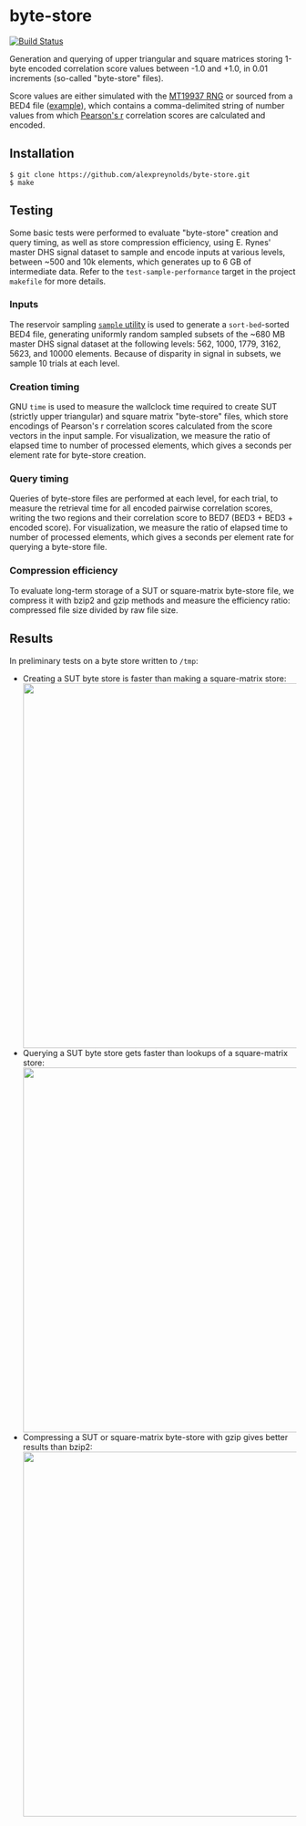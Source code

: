 # byte-store

[![Build Status](https://travis-ci.org/alexpreynolds/byte-store.svg)](https://travis-ci.org/alexpreynolds/byte-store)

Generation and querying of upper triangular and square matrices storing 1-byte encoded correlation score values between -1.0 and +1.0, in 0.01 increments (so-called "byte-store" files).

Score values are either simulated with the [MT19937 RNG](http://www.math.sci.hiroshima-u.ac.jp/~m-mat/MT/emt.html) or sourced from a BED4 file ([example](https://raw.githubusercontent.com/alexpreynolds/byte-store/master/test/vec_test1000.bed)), which contains a comma-delimited string of number values from which [Pearson's r](http://en.wikipedia.org/wiki/Pearson_product-moment_correlation_coefficient) correlation scores are calculated and encoded.

## Installation

```
$ git clone https://github.com/alexpreynolds/byte-store.git
$ make 
```

## Testing

Some basic tests were performed to evaluate "byte-store" creation and query timing, as well as store compression efficiency, using E. Rynes' master DHS signal dataset to sample and encode inputs at various levels, between ~500 and 10k elements, which generates up to 6 GB of intermediate data. Refer to the ``test-sample-performance`` target in the project ``makefile`` for more details.

### Inputs

The reservoir sampling [`sample` utility](https://github.com/alexpreynolds/sample) is used to generate a `sort-bed`-sorted BED4 file, generating uniformly random sampled subsets of the ~680 MB master DHS signal dataset at the following levels: 562, 1000, 1779, 3162, 5623, and 10000 elements. Because of disparity in signal in subsets, we sample 10 trials at each level.

### Creation timing

GNU `time` is used to measure the wallclock time required to create SUT (strictly upper triangular) and square matrix "byte-store" files, which store encodings of Pearson's r correlation scores calculated from the score vectors in the input sample. For visualization, we measure the ratio of elapsed time to number of processed elements, which gives a seconds per element rate for byte-store creation.

### Query timing

Queries of byte-store files are performed at each level, for each trial, to measure the retrieval time for all encoded pairwise correlation scores, writing the two regions and their correlation score to BED7 (BED3 + BED3 + encoded score). For visualization, we measure the ratio of elapsed time to number of processed elements, which gives a seconds per element rate for querying a byte-store file.

### Compression efficiency

To evaluate long-term storage of a SUT or square-matrix byte-store file, we compress it with bzip2 and gzip methods and measure the efficiency ratio: compressed file size divided by raw file size.

## Results

In preliminary tests on a byte store written to `/tmp`:

* Creating a SUT byte store is faster than making a square-matrix store: <a href="url"><img src="https://dl.dropboxusercontent.com/u/31495717/byte-store-test.store_creation_rate.png" align="left" width="640" ></a>
* Querying a SUT byte store gets faster than lookups of a square-matrix store: <a href="url"><img src="https://dl.dropboxusercontent.com/u/31495717/byte-store-test.store_query_rate.png" align="left" width="640" ></a>
* Compressing a SUT or square-matrix byte-store with gzip gives better results than bzip2: <a href="url"><img src="https://dl.dropboxusercontent.com/u/31495717/byte-store-test.compression_efficiency.png" align="left" width="640" ></a>
